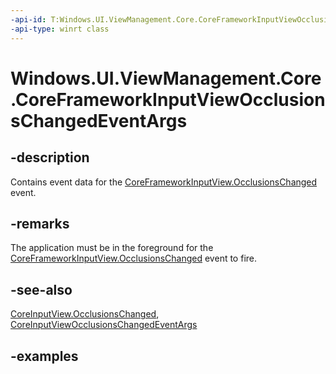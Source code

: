 ```yaml
---
-api-id: T:Windows.UI.ViewManagement.Core.CoreFrameworkInputViewOcclusionsChangedEventArgs
-api-type: winrt class
---
```


# Windows.UI.ViewManagement.Core.CoreFrameworkInputViewOcclusionsChangedEventArgs

<!--
public sealed class CoreFrameworkInputViewOcclusionsChangedEventArgs
-->

## -description

Contains event data for the [CoreFrameworkInputView.OcclusionsChanged](coreframeworkinputview_occlusionschanged.md) event.

## -remarks

The application must be in the foreground for the [CoreFrameworkInputView.OcclusionsChanged](coreframeworkinputview_occlusionschanged.md) event to fire.

## -see-also

[CoreInputView.OcclusionsChanged](coreinputview_occlusionschanged.md), [CoreInputViewOcclusionsChangedEventArgs](coreinputviewocclusionschangedeventargs.md)

## -examples
